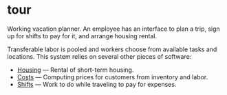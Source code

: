 tour
====

Working vacation planner. An employee has an interface to plan a trip, sign up for shifts to pay for it, and arrange housing rental.

Transferable labor is pooled and workers choose from available tasks and locations. This system relies on several other pieces of software:

* [Housing](https://github.com/dhappy/housing) — Rental of short-term housing.
* [Costs](https://github.com/OneAcreCafe/costs) — Computing prices for customers from inventory and labor.
* [Shifts](https://github.com/OneAcreCafe/labor) — Work to do while traveling to pay for expenses.
